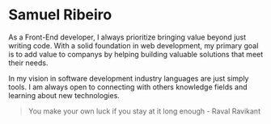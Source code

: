 <h1 align="left">Samuel Ribeiro</h1>

 > <p align="left">
 As a Front-End developer, I always prioritize bringing value beyond just writing code. With a solid foundation in web development, my primary goal is to add value to companys by helping building valuable solutions that meet their needs.

In my vision in software development industry languages are just simply tools. I am always open to connecting with others knowledge fields and learning about new technologies.
 </p>

 
> You make your own luck if you stay at it long enough - Raval Ravikant


